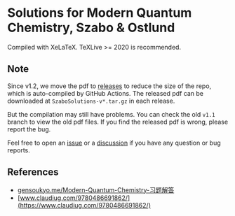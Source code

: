 # Solutions for Modern Quantum Chemistry, Szabo & Ostlund

Compiled with XeLaTeX. TeXLive >= 2020 is recommended.

## Note
Since v1.2, we move the pdf to [releases](https://github.com/hebrewsnabla/S-O-MQC-HW/releases) to reduce the size of the repo, which is auto-compiled by GitHub Actions. The released pdf can be downloaded at `SzaboSolutions-v*.tar.gz` in each release.

But the compilation may still have problems. You can check the old `v1.1` branch to view the old pdf files. If you find the released pdf is wrong, please report the bug.

Feel free to open an [issue](https://github.com/hebrewsnabla/S-O-MQC-HW/issues) or a [discussion](https://github.com/hebrewsnabla/S-O-MQC-HW/discussions) if you have any question or bug reports.

## References
* [gensoukyo.me/Modern-Quantum-Chemistry-习题解答](https://gensoukyo.me/Modern-Quantum-Chemistry-%E4%B9%A0%E9%A2%98%E8%A7%A3%E7%AD%94/)
* [www.claudiug.com/9780486691862/](https://www.claudiug.com/9780486691862/)
